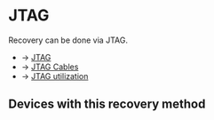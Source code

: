 # JTAG

Recovery can be done via JTAG.

- → [JTAG](/docs/techref/hardware/port.jtag "docs:techref:hardware:port.jtag")
- → [JTAG Cables](/docs/techref/hardware/port.jtag.cables "docs:techref:hardware:port.jtag.cables")
- → [JTAG utilization](/docs/techref/hardware/port.jtag.utilization "docs:techref:hardware:port.jtag.utilization")

## Devices with this recovery method
